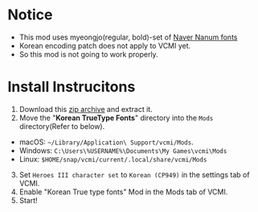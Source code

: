 
# Notice
- This mod uses myeongjo(regular, bold)-set of [Naver Nanum fonts](https://hangeul.naver.com/2017/nanum)
- Korean encoding patch does not apply to VCMI yet.
 - So this mod is not going to work properly.

# Install Instrucitons
1. Download this [zip archive](https://api.github.com/repos/hwiorn/vcmi-mod-korean-truetype-fonts/zipball/master) and extract it.
2. Move the "**Korean TrueType Fonts**" directory into the `Mods` directory(Refer to below).
 - macOS: `~/Library/Application\ Support/vcmi/Mods`.
 - Windows: `C:\Users\%USERNAME%\Documents\My Games\vcmi\Mods`
 - Linux: `$HOME/snap/vcmi/current/.local/share/vcmi/Mods`
3. Set `Heroes III character set` to `Korean (CP949)` in the settings tab of VCMI.
4. Enable "Korean True type fonts" Mod in the Mods tab of VCMI.
5. Start!
